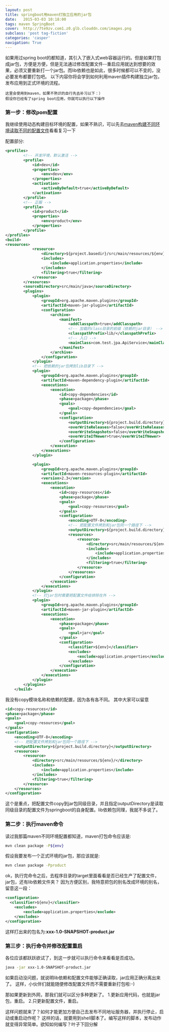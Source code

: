 ```yaml
---
layout: post
title: springboot用maven打独立应用的jar包
date:   2015-03-03 10:18:00
tags: maven SpringBoot
cover:  http://7te9zv.com1.z0.glb.clouddn.com/images.png
subclass: 'post tag-fiction'
categories: 'casper'
navigation: True
---
```


如果用过spring boot的都知道，其引入了嵌入式web容器运行的。但是如果打包成jar包，方便是方便，但是无法通过修改配置文件--重启应用就达到想要的效果，必须又要重新打一个jar包。而lib依赖也是如此，很多时候都可以不变的，没必要发布都要打包吧。
以下内容你将会学到如何利用maven插件构建独立jar包，发布应用到正式环境的流程。


    这里会使用到maven，如果不熟识的自行先去补习以下：）
    假设你已经有了spring boot应用，你就可以执行以下操作

### 第一步：修改pom配置
我继续使用动态构建目标环境的配置，如果不熟识，可以先去[maven构建不同环境读取不同的配置文件](http://blog.lo168.com/maven构建不同环境读取不同的配置文件.html)看看复习一下

配置部分:

```xml
<profiles>
        <!-- 开发环境，默认激活 -->
        <profile>
            <id>dev</id>
            <properties>
                <env>dev</env>
            </properties>
            <activation>
                <activeByDefault>true</activeByDefault>
            </activation>
        </profile>
        <!-- 正服 -->
        <profile>
            <id>product</id>
            <properties>
                <env>product</env>
            </properties>
        </profile>
</profiles>
<build>
<resources>
            <resource>
                <directory>${project.basedir}/src/main/resources/${env}</directory>
                <includes>
                    <include>application.properties</include>
                </includes>
                <filtering>true</filtering>
            </resource>
        </resources>
        <sourceDirectory>src/main/java</sourceDirectory>
        <plugins>
            <plugin>
                <groupId>org.apache.maven.plugins</groupId>
                <artifactId>maven-jar-plugin</artifactId>
                <configuration>
                    <archive>
                        <manifest>
                            <addClasspath>true</addClasspath>
                            <!-- 加载的class目录的前缀（依赖的jar目录） -->
                            <classpathPrefix>lib/</classpathPrefix>
                            <!-- 入口 -->
                            <mainClass>com.test.jpa.ApiService</mainClass>
                        </manifest>
                    </archive>
                </configuration>
            </plugin>
            <!-- 把依赖的jar包拷到lib目录下 -->
            <plugin>
                <groupId>org.apache.maven.plugins</groupId>
                <artifactId>maven-dependency-plugin</artifactId>
                <executions>
                    <execution>
                        <id>copy-dependencies</id>
                        <phase>package</phase>
                        <goals>
                            <goal>copy-dependencies</goal>
                        </goals>
                        <configuration>
                            <outputDirectory>${project.build.directory}/lib</outputDirectory>
                            <overWriteReleases>false</overWriteReleases>
                            <overWriteSnapshots>false</overWriteSnapshots>
                            <overWriteIfNewer>true</overWriteIfNewer>
                        </configuration>
                    </execution>
                </executions>
            </plugin>

            <plugin>
                <groupId>org.apache.maven.plugins</groupId>
                <artifactId>maven-resources-plugin</artifactId>
                <version>2.3</version>
                <executions>
                    <execution>
                        <id>copy-resources</id>
                        <phase>package</phase>
                        <goals>
                            <goal>copy-resources</goal>
                        </goals>
                        <configuration>
                            <encoding>UTF-8</encoding>
                            <!-- 把配置文件拷到和jar包同一个路径下 -->
                            <outputDirectory>${project.build.directory}</outputDirectory>
                            <resources>
                                <resource>
                                    <directory>src/main/resources/${env}/</directory>
                                    <includes>
                                        <include>application.properties</include>
                                    </includes>
                                    <filtering>true</filtering>
                                </resource>
                            </resources>
                        </configuration>
                    </execution>
                </executions>
            </plugin>
            <!-- 打jar包时需要把配置文件给排除在外 -->
            <plugin>
                <groupId>org.apache.maven.plugins</groupId>
                <artifactId>maven-jar-plugin</artifactId>
                <executions>
                    <execution>
                        <phase>package</phase>
                        <goals>
                            <goal>jar</goal>
                        </goals>
                        <configuration>
                            <classifier>${env}</classifier>
                            <excludes>
                                <exclude>application.properties</exclude>
                            </excludes>
                        </configuration>
                    </execution>
                </executions>
            </plugin>
        </plugins>
    </build>
```

我没有copy模块名称和依赖的配置，因为各有各不同。
其中大家可以留意

```xml
<id>copy-resources</id>
<phase>package</phase>
<goals>
    <goal>copy-resources</goal>
</goals>
<configuration>
    <encoding>UTF-8</encoding>
    <!-- 把配置文件拷到和jar包同一个路径下 -->
    <outputDirectory>${project.build.directory}</outputDirectory>
    <resources>
        <resource>
            <directory>src/main/resources/${env}/</directory>
            <includes>
                <include>application.properties</include>
            </includes>
            <filtering>true</filtering>
        </resource>
    </resources>
</configuration>
```

这个是重点，把配置文件copy到jar包同级目录，并且指定outputDirectory是读取同级目录的配置文件为springboot的自身配置。lib依赖包同理，我就不多说了。

### 第二步：执行maven命令
读过我那篇maven不同环境配置都知道，maven打包命令应该是:

```Bash
mvn clean package -P${env}
```
假设我要发布一个正式环境的jar包，那应该就是:

```Bash
mvn clean package -Pproduct
```

ok，执行完命令之后，去程序目录的target里面看看是否已经生产了配置文件，jar包，还有lib依赖文件夹？
因为方便区别，我特意把包的别名改成环境的别名，留意这一段：

```xml
<configuration>
  <classifier>${env}</classifier>
    <excludes>
        <exclude>application.properties</exclude>
    </excludes>
</configuration>

```
这样打出来的包名为:**xxx-1.0-SNAPSHOT-product.jar**

### 第三步：执行命令并修改配置重启
各位应该都跃跃欲试了，到这一步就可以执行命令来看看是否成功。

```Bash
java -jar xxx-1.0-SNAPSHOT-product.jar
```

如果启动没问题，就说明lib依赖和配置文件能够正确读取，jar应用正确分离出来了。
这样，小伙伴们就能随便修改配置文件而不需要重新打包啦:-)


那如果更新到外网，那我们就可以区分多种更新了。
1.更新应用代码，也就是jar包，重启。
2.只更新配置文件，重启。

这样问题就来了？如何才能更加方便自己去发布不同地址服务器，并执行停止，启动或重启动作呢？
这样的话，就要用到shell脚本了。编写这样的脚本，发布动作就变得异常简单。欲知如何编写？叶子下回分解
